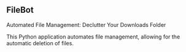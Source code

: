 ## FileBot

Automated File Management: Declutter Your Downloads Folder

This Python application automates file management, allowing for the automatic deletion of files.
